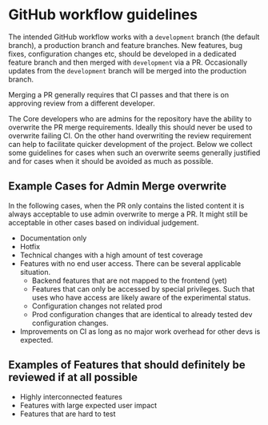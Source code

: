# GitHub workflow guidelines

The intended GitHub workflow works with a `development` branch (the default
branch), a production branch and feature branches. New features, bug fixes,
configuration changes etc, should be developed in a dedicated feature branch
and then merged with `development` via a PR. Occasionally updates from the
`development` branch will be merged into the production branch.

Merging a PR generally requires that CI passes and that there is on approving
review from a different developer.

The Core developers who are admins for the repository have the ability to
overwrite the PR merge requirements. Ideally this should never be used to
overwrite failing CI. On the other hand overwriting the review requirement can
help to facilitate quicker development of the project. Below we collect some
guidelines for cases when such an overwrite seems generally justified and for
cases when it should be avoided as much as possible.

## Example Cases for Admin Merge overwrite

In the following cases, when the PR only contains the listed content it is
always acceptable to use admin overwrite to merge a PR. It might still be
acceptable in other cases based on individual judgement.

- Documentation only
- Hotfix
- Technical changes with a high amount of test coverage
- Features with no end user access. There can be several applicable situation.
  - Backend features that are not mapped to the frontend (yet)
  - Features that can only be accessed by special privileges. Such that uses
    who have access are likely aware of the experimental status.
  - Configuration changes not related prod
  - Prod configuration changes that are identical to already tested
    dev configuration changes.
- Improvements on CI as long as no major work overhead for other devs is expected.

## Examples of Features that should definitely be reviewed if at all possible

- Highly interconnected features
- Features with large expected user impact
- Features that are hard to test
